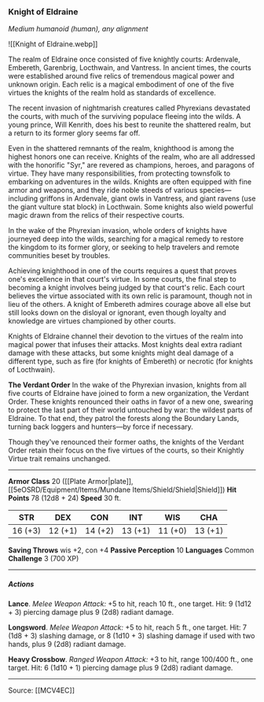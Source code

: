 ### Knight of Eldraine
_Medium humanoid (human), any alignment_

![[Knight of Eldraine.webp]]

The realm of Eldraine once consisted of five knightly courts: Ardenvale, Embereth, Garenbrig, Locthwain, and Vantress. In ancient times, the courts were established around five relics of tremendous magical power and unknown origin. Each relic is a magical embodiment of one of the five virtues the knights of the realm hold as standards of excellence.

The recent invasion of nightmarish creatures called Phyrexians devastated the courts, with much of the surviving populace fleeing into the wilds. A young prince, Will Kenrith, does his best to reunite the shattered realm, but a return to its former glory seems far off.

Even in the shattered remnants of the realm, knighthood is among the highest honors one can receive. Knights of the realm, who are all addressed with the honorific "Syr," are revered as champions, heroes, and paragons of virtue. They have many responsibilities, from protecting townsfolk to embarking on adventures in the wilds. Knights are often equipped with fine armor and weapons, and they ride noble steeds of various species—including griffons in Ardenvale, giant owls in Vantress, and giant ravens (use the giant vulture stat block) in Locthwain. Some knights also wield powerful magic drawn from the relics of their respective courts.

In the wake of the Phyrexian invasion, whole orders of knights have journeyed deep into the wilds, searching for a magical remedy to restore the kingdom to its former glory, or seeking to help travelers and remote communities beset by troubles.

Achieving knighthood in one of the courts requires a quest that proves one's excellence in that court's virtue. In some courts, the final step to becoming a knight involves being judged by that court's relic. Each court believes the virtue associated with its own relic is paramount, though not in lieu of the others. A knight of Embereth admires courage above all else but still looks down on the disloyal or ignorant, even though loyalty and knowledge are virtues championed by other courts.

Knights of Eldraine channel their devotion to the virtues of the realm into magical power that infuses their attacks. Most knights deal extra radiant damage with these attacks, but some knights might deal damage of a different type, such as fire (for knights of Embereth) or necrotic (for knights of Locthwain).

**The Verdant Order** In the wake of the Phyrexian invasion, knights from all five courts of Eldraine have joined to form a new organization, the Verdant Order. These knights renounced their oaths in favor of a new one, swearing to protect the last part of their world untouched by war: the wildest parts of Eldraine. To that end, they patrol the forests along the Boundary Lands, turning back loggers and hunters—by force if necessary.

Though they've renounced their former oaths, the knights of the Verdant Order retain their focus on the five virtues of the courts, so their Knightly Virtue trait remains unchanged.





---

**Armor Class** 20 ([[Plate Armor|plate]], [[5eOSRD/Equipment/Items/Mundane Items/Shield/Shield|Shield]])
**Hit Points** 78 (12d8 + 24)
**Speed** 30 ft.

| STR     | DEX     | CON     | INT     | WIS     | CHA     |
|---------|---------|---------|---------|---------|---------|
| 16 (+3) | 12 (+1) | 14 (+2) | 13 (+1) | 11 (+0) | 13 (+1) |

**Saving Throws** wis +2, con +4
**Passive Perception** 10
**Languages** Common
**Challenge** 3 (700 XP)

---

##### Actions
**Lance**. _Melee Weapon Attack:_ +5 to hit, reach 10 ft., one target. Hit: 9 (1d12 + 3) piercing damage plus 9 (2d8) radiant damage.

**Longsword**. _Melee Weapon Attack:_ +5 to hit, reach 5 ft., one target. Hit: 7 (1d8 + 3) slashing damage, or 8 (1d10 + 3) slashing damage if used with two hands, plus 9 (2d8) radiant damage.

**Heavy Crossbow**. _Ranged Weapon Attack:_ +3 to hit, range 100/400 ft., one target. Hit: 6 (1d10 + 1) piercing damage plus 9 (2d8) radiant damage.


---

Source: [[MCV4EC]]
